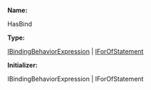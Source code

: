 **Name:**

HasBind

**Type:**

[IBindingBehaviorExpression](https://gitbook-18.gitbook.io/au//runtime/ast/interfaces/ibindingbehaviorexpression) | [IForOfStatement](https://gitbook-18.gitbook.io/au//runtime/ast/interfaces/iforofstatement)

**Initializer:**

IBindingBehaviorExpression | IForOfStatement

